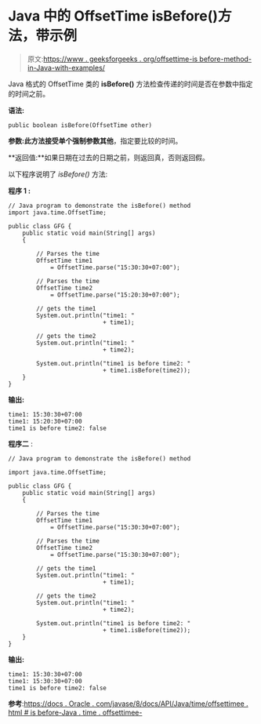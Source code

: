 # Java 中的 OffsetTime isBefore()方法，带示例

> 原文:[https://www . geeksforgeeks . org/offsettime-is before-method-in-Java-with-examples/](https://www.geeksforgeeks.org/offsettime-isbefore-method-in-java-with-examples/)

Java 格式的 OffsetTime 类的 **isBefore()** 方法检查传递的时间是否在参数中指定的时间之前。

**语法:**

```
public boolean isBefore(OffsetTime other)

```

**参数:**此方法接受单个强制参数**其他**，指定要比较的时间。

**返回值:**如果日期在过去的日期之前，则返回真，否则返回假。

以下程序说明了 *isBefore()* 方法:

**程序 1 :**

```
// Java program to demonstrate the isBefore() method
import java.time.OffsetTime;

public class GFG {
    public static void main(String[] args)
    {

        // Parses the time
        OffsetTime time1
            = OffsetTime.parse("15:30:30+07:00");

        // Parses the time
        OffsetTime time2
            = OffsetTime.parse("15:20:30+07:00");

        // gets the time1
        System.out.println("time1: "
                           + time1);

        // gets the time2
        System.out.println("time1: "
                           + time2);

        System.out.println("time1 is before time2: "
                           + time1.isBefore(time2));
    }
}
```

**输出:**

```
time1: 15:30:30+07:00
time1: 15:20:30+07:00
time1 is before time2: false

```

**程序二** :

```
// Java program to demonstrate the isBefore() method

import java.time.OffsetTime;

public class GFG {
    public static void main(String[] args)
    {

        // Parses the time
        OffsetTime time1
            = OffsetTime.parse("15:30:30+07:00");

        // Parses the time
        OffsetTime time2
            = OffsetTime.parse("15:30:30+07:00");

        // gets the time1
        System.out.println("time1: "
                           + time1);

        // gets the time2
        System.out.println("time1: "
                           + time2);

        System.out.println("time1 is before time2: "
                           + time1.isBefore(time2));
    }
}
```

**输出:**

```
time1: 15:30:30+07:00
time1: 15:30:30+07:00
time1 is before time2: false

```

**参考**:[https://docs . Oracle . com/javase/8/docs/API/Java/time/offsettimee . html # is before-Java . time . offsettimee-](https://docs.oracle.com/javase/8/docs/api/java/time/OffsetTime.html#isBefore-java.time.OffsetTime-)